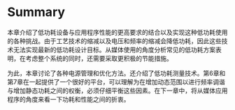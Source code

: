 # Summary
本章介绍了低功耗设备与应用程序性能的更高要求的结合以及实现这种低功耗使用的各种挑战。由于工艺技术的缩减以及电压和频率的缩减会降低功耗，因此这些技术无法实现最新的低功耗设计目标。从媒体使用的角度分析常见的低功耗方案表明，在考虑整个系统的同时，还需要采取更积极的节能措施。

为此，本章讨论了各种电源管理和优化方法。还介绍了低功耗测量技术。第6章和第7章在一起提供了一个很好的平台，可以理解为在增加动态范围以进行频率调谐与增加静态功耗之间的权衡，必须仔细平衡这些因素。在下一章中，将从媒体应用程序的角度来看一下功耗和性能之间的折衷。